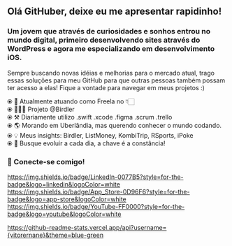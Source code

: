 ## Olá GitHuber, deixe eu me apresentar rapidinho! 

### Um jovem que através de curiosidades e sonhos entrou no mundo digital, primeiro desenvolvendo sites através do WordPress e agora me especializando em desenvolvimento iOS.

Sempre buscando novas idéias e melhorias para o mercado atual, trago essas soluções para meu GitHub para que outras pessoas também possam ter acesso a elas! Fique a vontade para navegar em meus projetos :)

⦿ 🏢 Atualmente atuando como Freela no 👇🏻<br>
⦿ 👨🏻‍💻 Projeto @Birdler<br>
⦿ ⚒️ Diariamente utilizo .swift .xcode .figma .scrum .trello <br>
⦿ 🌎 Morando em Uberlândia, mas querendo conhecer o mundo codando. <br>
⦿ 💡 Meus insights: Birdler, ListMoney, KombiTrip, RSports, iPoke <br>
⦿ 🌱 Busque evoluir a cada dia, a chave é a constância! <br>
<p></p>

### 🤝 Conecte-se comigo!

https://img.shields.io/badge/LinkedIn-0077B5?style=for-the-badge&logo=linkedin&logoColor=white
https://img.shields.io/badge/App_Store-0D96F6?style=for-the-badge&logo=app-store&logoColor=white
https://img.shields.io/badge/YouTube-FF0000?style=for-the-badge&logo=youtube&logoColor=white


https://github-readme-stats.vercel.app/api?username={vitorernane}&theme=blue-green
<!--
**vitorernane/vitorernane** is a ✨ _special_ ✨ repository because its `README.md` (this file) appears on your GitHub profile.

Here are some ideas to get you started:

- 🔭 I’m currently working on ...
- 🌱 I’m currently learning ...
- 👯 I’m looking to collaborate on ...
- 🤔 I’m looking for help with ...
- 💬 Ask me about ...
- 📫 How to reach me: ...
- 😄 Pronouns: ...
- ⚡ Fun fact: ...
-->
